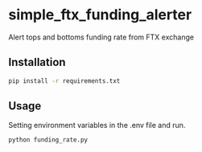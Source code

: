 # simple_ftx_funding_alerter
Alert tops and bottoms funding rate from FTX exchange


## Installation


```bash
pip install -r requirements.txt
```

## Usage

Setting environment variables in the .env file and run.
```bash
python funding_rate.py
```
